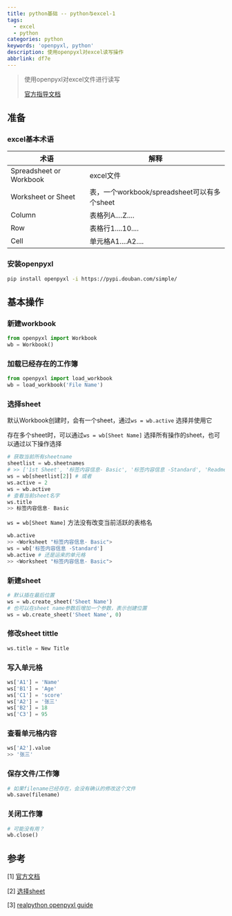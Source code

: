 ```yaml
---
title: python基础 -- python与excel-1
tags:
  - excel
  - python
categories: python
keywords: 'openpyxl, python'
description: 使用openpyxl对excel读写操作
abbrlink: df7e
---
```


>使用openpyxl对excel文件进行读写
>
>[官方指导文档](https://openpyxl.readthedocs.io/en/stable/tutorial.html)

## 准备

### excel基本术语



| 术语                    | 解释                                        |
| ----------------------- | ------------------------------------------- |
| Spreadsheet or Workbook | excel文件                                   |
| Worksheet or Sheet      | 表，一个workbook/spreadsheet可以有多个sheet |
| Column                  | 表格列A....Z....                            |
| Row                     | 表格行1....10....                           |
| Cell                    | 单元格A1....A2....                          |

### 安装openpyxl

```bash
pip install openpyxl -i https://pypi.douban.com/simple/
```

## 基本操作

### 新建workbook

```python
from openpyxl import Workbook
wb = Workbook()
```

### 加载已经存在的工作簿

```python
from openpyxl import load_workbook
wb = load_workbook('File Name')
```



### 选择sheet

默认Workbook创建时，会有一个sheet，通过`ws = wb.active` 选择并使用它

存在多个sheet时，可以通过`ws = wb[Sheet Name]` 选择所有操作的sheet，也可以通过以下操作选择

```python
# 获取当前所有sheetname
sheetlist = wb.sheetnames
# >> ['1st Sheet', '标签内容信息- Basic', '标签内容信息 -Standard', 'Readme', 'Add your sheets and content...']
ws = wb[sheetlist[2]] # 或者
ws.active = 2
ws = wb.active
# 查看当前sheet名字
ws.title
>> 标签内容信息- Basic
```

`ws = wb[Sheet Name]` 方法没有改变当前活跃的表格名

```python
wb.active
>> <Worksheet "标签内容信息- Basic">
ws = wb['标签内容信息 -Standard']
wb.active # 还是运来的单元格
>> <Worksheet "标签内容信息- Basic">
```

### 新建sheet

```python
# 默认插在最后位置
ws = wb.create_sheet('Sheet Name')
# 也可以在sheet name参数后增加一个参数，表示创建位置
ws = wb.create_sheet('Sheet Name', 0)
```

### 修改sheet tittle

```python
ws.title = New Title
```



### 写入单元格

```python
ws['A1'] = 'Name'
ws['B1'] = 'Age'
ws['C1'] = 'score'
ws['A2'] = '张三'
ws['B2'] = 18
ws['C3'] = 95
```

### 查看单元格内容

```python
ws['A2'].value
>> '张三'
```

### 保存文件/工作簿

```python
# 如果filename已经存在，会没有确认的修改这个文件
wb.save(filename)
```

### 关闭工作簿

```python
# 可能没有用？
wb.close()
```



## 参考

[1] [官方文档](https://openpyxl.readthedocs.io/en/stable/tutorial.html)

[2] [选择sheet](https://stackoverflow.com/questions/41556378/openpyxl-set-active-sheet/50117733)

[3] [realpython openpyxl guide](https://realpython.com/openpyxl-excel-spreadsheets-python/)

